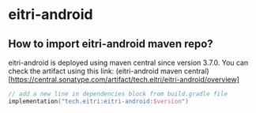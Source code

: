 # eitri-android

## How to import eitri-android maven repo?

eitri-android is deployed using maven central since version 3.7.0. 
You can check the artifact using this link: (eitri-android maven central)[https://central.sonatype.com/artifact/tech.eitri/eitri-android/overview]

```kt
// add a new line in dependencies block from build.gradle file
implementation("tech.eitri:eitri-android:$version")
```
